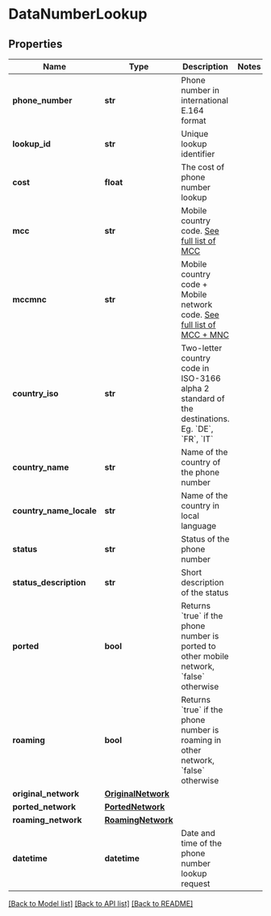 # DataNumberLookup


## Properties
Name | Type | Description | Notes
------------ | ------------- | ------------- | -------------
**phone_number** | **str** | Phone number in international E.164 format | 
**lookup_id** | **str** | Unique lookup identifier | 
**cost** | **float** | The cost of phone number lookup | 
**mcc** | **str** | Mobile country code. [See full list of MCC](https://www.itu.int/dms_pub/itu-t/opb/sp/T-SP-E.212B-2018-PDF-E.pdf) | 
**mccmnc** | **str** | Mobile country code + Mobile network code. [See full list of MCC + MNC](https://www.itu.int/dms_pub/itu-t/opb/sp/T-SP-E.212B-2018-PDF-E.pdf) | 
**country_iso** | **str** | Two-letter country code in ISO-3166 alpha 2 standard of the destinations. Eg. &#x60;DE&#x60;, &#x60;FR&#x60;, &#x60;IT&#x60; | 
**country_name** | **str** | Name of the country of the phone number | 
**country_name_locale** | **str** | Name of the country in local language | 
**status** | **str** | Status of the phone number | 
**status_description** | **str** | Short description of the status | 
**ported** | **bool** | Returns &#x60;true&#x60; if the phone number is ported to other mobile network, &#x60;false&#x60; otherwise | 
**roaming** | **bool** | Returns &#x60;true&#x60; if the phone number is roaming in other network, &#x60;false&#x60; otherwise | 
**original_network** | [**OriginalNetwork**](OriginalNetwork.md) |  | 
**ported_network** | [**PortedNetwork**](PortedNetwork.md) |  | 
**roaming_network** | [**RoamingNetwork**](RoamingNetwork.md) |  | 
**datetime** | **datetime** | Date and time of the phone number lookup request | 

[[Back to Model list]](../../README.md#models) [[Back to API list]](../../README.md#available-methods) [[Back to README]](../../README.md)


